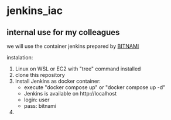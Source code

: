 # jenkins_iac
## internal use for my colleagues

we will use the container jenkins prepared by [BITNAMI](https://bitnami.com/stack/jenkins/containers)

instalation:

 1. Linux on WSL or EC2 with "tree" command installed
 2. clone this repository
 3. install Jenkins as docker container:
    - execute "docker compose up" or "docker compose up -d"
    - Jenkins is available on http://localhost
    - login: user
    - pass: bitnami
 4. 



